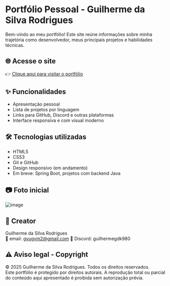# Portfólio Pessoal - Guilherme da Silva Rodrigues

Bem-vindo ao meu portfólio! Este site reúne informações sobre minha trajetória como desenvolvedor, meus principais projetos e habilidades técnicas.

## 🌐 Acesse o site

👉 [Clique aqui para visitar o portfólio](https://guilhermexvii.me/)  


## ✨ Funcionalidades

- Apresentação pessoal
- Lista de projetos por linguagem
- Links para GitHub, Discord e outras plataformas
- Interface responsiva e com visual moderno

## 🛠️ Tecnologias utilizadas

- HTML5
- CSS3
- Git e GitHub
- Design responsivo (em andamento)
- Em breve: Spring Boot, projetos com backend Java

## 📷 Foto inicial
![image](https://github.com/user-attachments/assets/ea3baa5e-bbec-4a34-a1ae-0c88d6a56435)



## 👤 Creator

Guilherme da Silva Rodrigues  
📧 email: gyugym2@gmail.com 
💬 Discord: guilhermegdk980

## ⚠️ Aviso legal - Copyright

© 2025 Guilherme da Silva Rodrigues. Todos os direitos reservados.  
Este portfólio é protegido por direitos autorais. A reprodução total ou parcial do conteúdo aqui apresentado é proibida sem autorização prévia.
